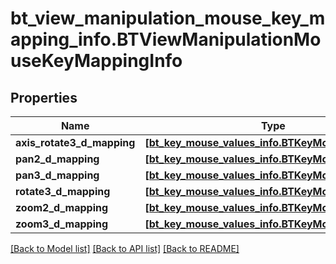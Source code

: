 # bt_view_manipulation_mouse_key_mapping_info.BTViewManipulationMouseKeyMappingInfo

## Properties
Name | Type | Description | Notes
------------ | ------------- | ------------- | -------------
**axis_rotate3_d_mapping** | [**[bt_key_mouse_values_info.BTKeyMouseValuesInfo]**](BTKeyMouseValuesInfo.md) |  | [optional] 
**pan2_d_mapping** | [**[bt_key_mouse_values_info.BTKeyMouseValuesInfo]**](BTKeyMouseValuesInfo.md) |  | [optional] 
**pan3_d_mapping** | [**[bt_key_mouse_values_info.BTKeyMouseValuesInfo]**](BTKeyMouseValuesInfo.md) |  | [optional] 
**rotate3_d_mapping** | [**[bt_key_mouse_values_info.BTKeyMouseValuesInfo]**](BTKeyMouseValuesInfo.md) |  | [optional] 
**zoom2_d_mapping** | [**[bt_key_mouse_values_info.BTKeyMouseValuesInfo]**](BTKeyMouseValuesInfo.md) |  | [optional] 
**zoom3_d_mapping** | [**[bt_key_mouse_values_info.BTKeyMouseValuesInfo]**](BTKeyMouseValuesInfo.md) |  | [optional] 

[[Back to Model list]](../README.md#documentation-for-models) [[Back to API list]](../README.md#documentation-for-api-endpoints) [[Back to README]](../README.md)


